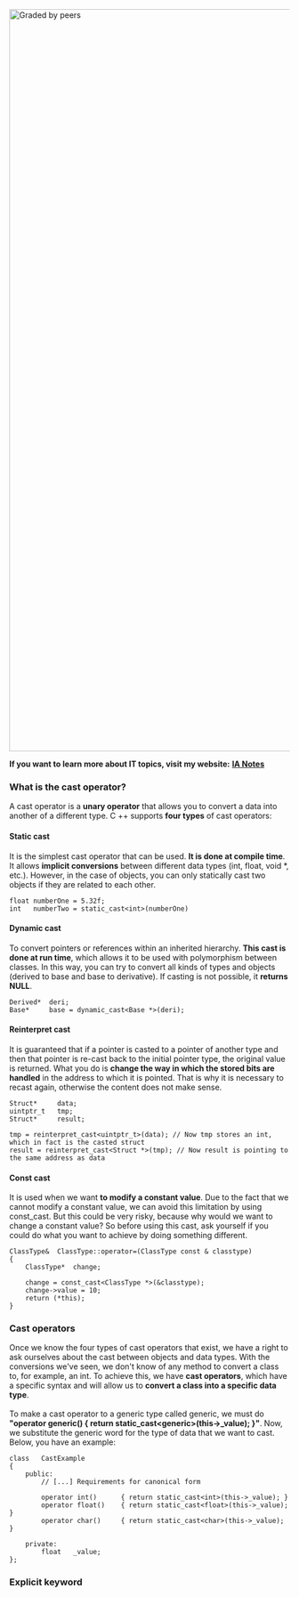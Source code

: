 <img width="1334" alt="Graded by peers" src="https://user-images.githubusercontent.com/74931024/141278089-eff970da-40be-4504-bb89-c81c306b6544.png">

**If you want to learn more about IT topics, visit my website:** [**IA Notes**](https://ia-notes.com/)

### What is the cast operator?
A cast operator is a **unary operator** that allows you to convert a data into another of a different type. C ++ supports **four types** of cast operators:

#### Static cast
It is the simplest cast operator that can be used. **It is done at compile time**. It allows **implicit conversions** between different data types (int, float, void *, etc.). However, in the case of objects, you can only statically cast two objects if they are related to each other.

    float numberOne = 5.32f;
    int   numberTwo = static_cast<int>(numberOne)

#### Dynamic cast
To convert pointers or references within an inherited hierarchy. **This cast is done at run time**, which allows it to be used with polymorphism between classes. In this way, you can try to convert all kinds of types and objects (derived to base and base to derivative). If casting is not possible, it **returns NULL**.

    Derived*  deri;
    Base*     base = dynamic_cast<Base *>(deri);

#### Reinterpret cast
It is guaranteed that if a pointer is casted to a pointer of another type and then that pointer is re-cast back to the initial pointer type, the original value is returned. What you do is **change the way in which the stored bits are handled** in the address to which it is pointed. That is why it is necessary to recast again, otherwise the content does not make sense.

    Struct*     data;
    uintptr_t   tmp;
    Struct*     result;
    
    tmp = reinterpret_cast<uintptr_t>(data); // Now tmp stores an int, which in fact is the casted struct
    result = reinterpret_cast<Struct *>(tmp); // Now result is pointing to the same address as data

#### Const cast
It is used when we want **to modify a constant value**. Due to the fact that we cannot modify a constant value, we can avoid this limitation by using const_cast. But this could be very risky, because why would we want to change a constant value? So before using this cast, ask yourself if you could do what you want to achieve by doing something different.

    ClassType&  ClassType::operator=(ClassType const & classtype)
    {
        ClassType*  change;
        
        change = const_cast<ClassType *>(&classtype);
        change->value = 10;
        return (*this);
    }

### Cast operators
Once we know the four types of cast operators that exist, we have a right to ask ourselves about the cast between objects and data types. With the conversions we've seen, we don't know of any method to convert a class to, for example, an int. To achieve this, we have **cast operators**, which have a specific syntax and will allow us to **convert a class into a specific data type**.<br><br>
To make a cast operator to a generic type called generic, we must do **\"operator generic() { return static_cast\<generic>(this->_value); }\"**. Now, we substitute the generic word for the type of data that we want to cast. Below, you have an example:
    
    class   CastExample
    {
        public:
            // [...] Requirements for canonical form
    
            operator int()      { return static_cast<int>(this->_value); }
            operator float()    { return static_cast<float>(this->_value); }
            operator char()     { return static_cast<char>(this->_value); }
    
        private:
            float   _value;
    };

### Explicit keyword
